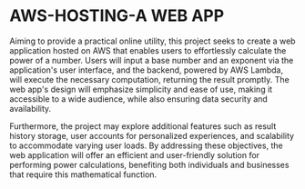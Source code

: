 # AWS-HOSTING-A WEB APP
Aiming to provide a practical online utility, this project seeks to create a web application hosted on AWS that enables users to effortlessly calculate the power of a number. Users will input a base number and an exponent via the application's user interface, and the backend, powered by AWS Lambda, will execute the necessary computation, returning the result promptly. The web app's design will emphasize simplicity and ease of use, making it accessible to a wide audience, while also ensuring data security and availability.

Furthermore, the project may explore additional features such as result history storage, user accounts for personalized experiences, and scalability to accommodate varying user loads. By addressing these objectives, the web application will offer an efficient and user-friendly solution for performing power calculations, benefiting both individuals and businesses that require this mathematical function.
